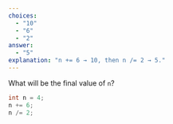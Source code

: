 ```yaml
---
choices:
  - "10"
  - "6"
  - "2"
answer:
  - "5"
explanation: "n += 6 → 10, then n /= 2 → 5."
---
```


What will be the final value of `n`?

```java
int n = 4;
n += 6;
n /= 2;
